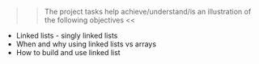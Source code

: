 >> The project tasks help achieve/understand/is an illustration of the following objectives <<
- Linked lists - singly linked lists
- When and why using linked lists vs arrays
- How to build and use linked list
